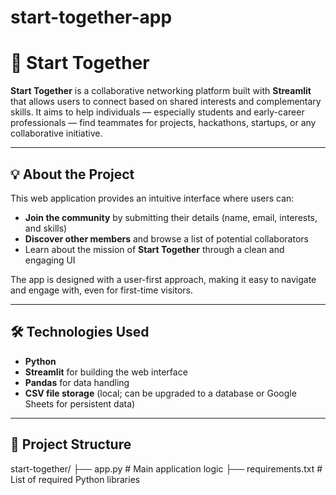 # start-together-app

# 🤝 Start Together

**Start Together** is a collaborative networking platform built with **Streamlit** that allows users to connect based on shared interests and complementary skills. It aims to help individuals — especially students and early-career professionals — find teammates for projects, hackathons, startups, or any collaborative initiative.

---

## 💡 About the Project

This web application provides an intuitive interface where users can:
- **Join the community** by submitting their details (name, email, interests, and skills)
- **Discover other members** and browse a list of potential collaborators
- Learn about the mission of **Start Together** through a clean and engaging UI

The app is designed with a user-first approach, making it easy to navigate and engage with, even for first-time visitors.

---

## 🛠️ Technologies Used

- **Python**
- **Streamlit** for building the web interface
- **Pandas** for data handling
- **CSV file storage** (local; can be upgraded to a database or Google Sheets for persistent data)

---

## 📁 Project Structure

start-together/
├── app.py # Main application logic
├── requirements.txt # List of required Python libraries
